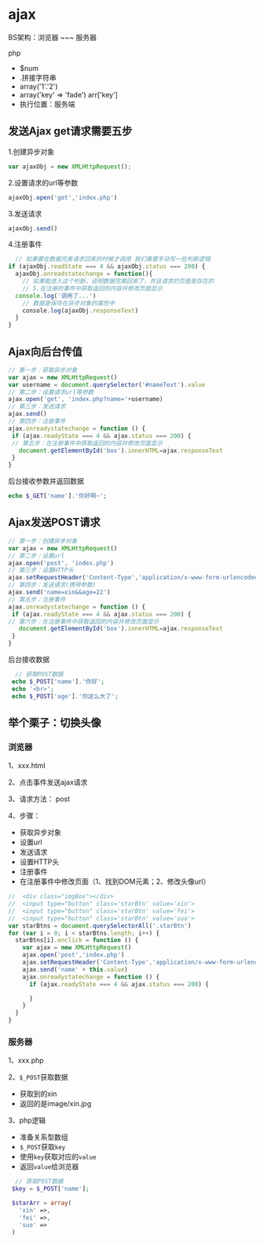 # ajax

BS架构：浏览器 ~~~ 服务器

php

- $num
- .拼接字符串
- array('1'.'2')
- array('key' => 'fade') arr['key']
- 执行位置：服务端

## 发送Ajax get请求需要五步

1.创建异步对象

```js
var ajaxObj = new XMLHttpRequest();
```

2.设置请求的url等参数

```js
ajaxObj.open('get','index.php')
```

3.发送请求

```js
ajaxObj.send()
```

4.注册事件

```js
  // 如果要在数据完美请求回来的时候才调用 我们需要手动写一些判断逻辑
if (ajaxObj.readState === 4 && ajaxObj.status === 200) {
  ajaxObj.onreadstatechange = function(){
    // 如果能进入这个判断，说明数据完美回来了，并且请求的页面是存在的
    // 5.在注册的事件中获取返回的内容并修改页面显示
  console.log('调用了...')
    // 数据是保存在异步对象的属性中
    console.log(ajaxObj.responseText)
  }
}
```

## Ajax向后台传值

```js
// 第一步：获取异步对象
var ajax = new XMLHttpRequest()
var username = document.querySelector('#nameText').value
// 第二步：设置请求url等参数
ajax.open('get', 'index.php?name='+username)
// 第三步：发送请求
ajax.send()
// 第四步：注册事件
ajax.onreadystatechange = function () {
 if (ajax.readyState === 4 && ajax.status === 200) {
 // 第五步：在注册事件中获取返回的内容并修改页面显示
   document.getElementById('box').innerHTML=ajax.responseText
 }
}
```

后台接收参数并返回数据

```php
echo $_GET['name'].'你好啊~';
```

## Ajax发送POST请求

```js
// 第一步：创建异步对象
var ajax = new XMLHttpRequest()
// 第二步：设置url
ajax.open('post', 'index.php')
// 第三步：设置HTTP头
ajax.setRequestHeader('Content-Type','application/x-www-form-urlencoded')
// 第四步：发送请求(携带参数)
ajax.send('name=xin&&age=22')
// 第五步：注册事件
ajax.onreadystatechange = function () {
 if (ajax.readyState === 4 && ajax.status === 200) {
// 第六步：在注册事件中获取返回的内容并修改页面显示
   document.getElementById('box').innerHTML=ajax.responseText
 }
}
```

后台接收数据

```php
  // 获取POST数据
 echo $_POST['name'].'你好';
 echo '<br>';
 echo $_POST['age'].'你这么大了';
```

## 举个栗子：切换头像

### 浏览器

1、xxx.html

2、点击事件发送ajax请求

3、请求方法： post

4、步骤：

- 获取异步对象
- 设置url
- 发送请求
- 设置HTTP头
- 注册事件
- 在注册事件中修改页面（1、找到DOM元素；2、修改头像url）

```js
//  <div class="imgBox"></div>
//  <input type="button" class='starBtn' value='xin'> 
//  <input type="button" class='starBtn' value='fei'> 
//  <input type="button" class='starBtn' value='suo'>
var starBtns = document.querySelectorAll('.starBtn')
for (var i = 0; i < starBtns.length; i++) {
  starBtns[i].onclick = function () {
    var ajax = new XMLHttpRequest()
    ajax.open('post','index.php')
    ajax.setRequestHeader('Content-Type','application/x-www-form-urlencoded')
    ajax.send('name' + this.value)
    ajax.onreadystatechange = function () {
      if (ajax.readyState === 4 && ajax.status === 200) {

      }
    }
  }
}
```

### 服务器

1、xxx.php

2、`$_POST`获取数据

- 获取到的xin
- 返回的是image/xin.jpg

3、php逻辑

- 准备关系型数组
- `$_POST`获取`key`
- 使用`key`获取对应的`value`
- 返回`value`给浏览器

```php
  // 获取POST数据
 $key = $_POST['name'];

 $starArr = array(
   'xin' =>,
   'fei' =>,
   'suo' =>
 )

```







